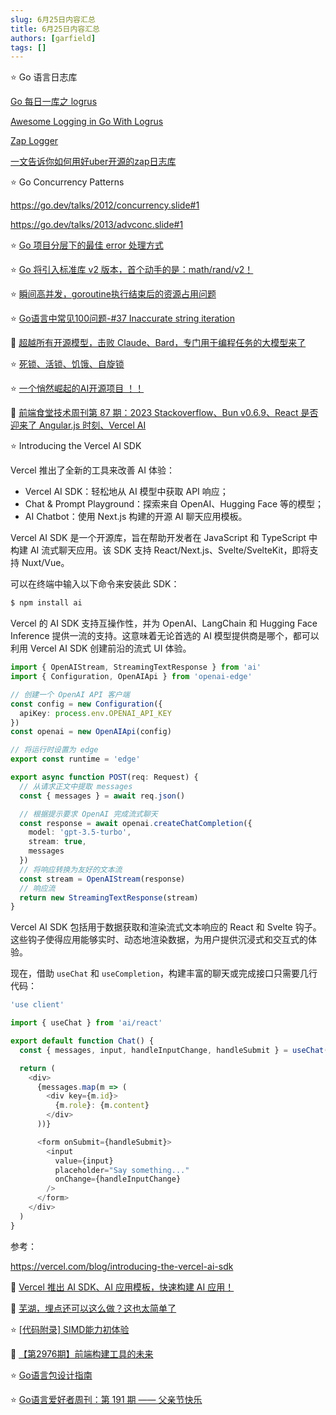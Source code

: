 ```yaml
---
slug: 6月25日内容汇总
title: 6月25日内容汇总
authors: [garfield]
tags: []
---
```


⭐️ Go 语言日志库

[Go 每日一库之 logrus](https://zhuanlan.zhihu.com/p/105759117)

[Awesome Logging in Go With Logrus](https://betterprogramming.pub/awesome-logging-in-go-with-logrus-70606a49f285)

[Zap Logger](https://www.topgoer.com/%E9%A1%B9%E7%9B%AE/log/ZapLogger.html)

[一文告诉你如何用好uber开源的zap日志库](https://tonybai.com/2021/07/14/uber-zap-advanced-usage/)

⭐️ Go Concurrency Patterns

https://go.dev/talks/2012/concurrency.slide#1

https://go.dev/talks/2013/advconc.slide#1

⭐️ [Go 项目分层下的最佳 error 处理方式](https://mp.weixin.qq.com/s/SnaurQfXDVidrl_ihBQtDA)

⭐️ [Go 将引入标准库 v2 版本，首个动手的是：math/rand/v2！](https://mp.weixin.qq.com/s/b_TYBRIZ3-EORFYq1xRjyQ)

⭐️ [瞬间高并发，goroutine执行结束后的资源占用问题](https://mp.weixin.qq.com/s/iBo-j4990paKb3Pb7Xk-2w)

⭐️ [Go语言中常见100问题-#37 Inaccurate string iteration](https://mp.weixin.qq.com/s/m0WyJyd2JwQfX1SP2H-jrA)

📒 [超越所有开源模型，击败 Claude、Bard，专门用于编程任务的大模型来了](https://mp.weixin.qq.com/s/WGv0geWzSdO7p0LWOvVZnw)

⭐️ [死锁、活锁、饥饿、自旋锁](https://mp.weixin.qq.com/s/G2flIpgksqLVJUMTYj2l8Q)

⭐️ [一个悄然崛起的AI开源项目 ！！](https://mp.weixin.qq.com/s/y1PUDUaQjHqKQxI5K8vGmA)

📒 [前端食堂技术周刊第 87 期：2023 Stackoverflow、Bun v0.6.9、React 是否迎来了 Angular.js 时刻、Vercel AI](https://juejin.cn/post/7246224746005463096)

⭐️ Introducing the Vercel AI SDK

Vercel 推出了全新的工具来改善 AI 体验：

- Vercel AI SDK：轻松地从 AI 模型中获取 API 响应；
- Chat & Prompt Playground：探索来自 OpenAI、Hugging Face 等的模型；
- AI Chatbot：使用 Next.js 构建的开源 AI 聊天应用模板。

Vercel AI SDK 是一个开源库，旨在帮助开发者在 JavaScript 和 TypeScript 中构建 AI 流式聊天应用。该 SDK 支持 React/Next.js、Svelte/SvelteKit，即将支持 Nuxt/Vue。

可以在终端中输入以下命令来安装此 SDK：

```bash
$ npm install ai
```

Vercel 的 AI SDK 支持互操作性，并为 OpenAI、LangChain 和 Hugging Face Inference 提供一流的支持。这意味着无论首选的 AI 模型提供商是哪个，都可以利用 Vercel AI SDK 创建前沿的流式 UI 体验。

```ts
import { OpenAIStream, StreamingTextResponse } from 'ai'
import { Configuration, OpenAIApi } from 'openai-edge'

// 创建一个 OpenAI API 客户端
const config = new Configuration({
  apiKey: process.env.OPENAI_API_KEY
})
const openai = new OpenAIApi(config)

// 将运行时设置为 edge
export const runtime = 'edge'

export async function POST(req: Request) {
  // 从请求正文中提取 messages
  const { messages } = await req.json()

  // 根据提示要求 OpenAI 完成流式聊天
  const response = await openai.createChatCompletion({
    model: 'gpt-3.5-turbo',
    stream: true,
    messages
  })
  // 将响应转换为友好的文本流
  const stream = OpenAIStream(response)
  // 响应流
  return new StreamingTextResponse(stream)
}
```

Vercel AI SDK 包括用于数据获取和渲染流式文本响应的 React 和 Svelte 钩子。这些钩子使得应用能够实时、动态地渲染数据，为用户提供沉浸式和交互式的体验。

现在，借助 `useChat` 和 `useCompletion`，构建丰富的聊天或完成接口只需要几行代码：

```ts
'use client'

import { useChat } from 'ai/react'

export default function Chat() {
  const { messages, input, handleInputChange, handleSubmit } = useChat()

  return (
    <div>
      {messages.map(m => (
        <div key={m.id}>
          {m.role}: {m.content}
        </div>
      ))}

      <form onSubmit={handleSubmit}>
        <input
          value={input}
          placeholder="Say something..."
          onChange={handleInputChange}
        />
      </form>
    </div>
  )
}
```

参考：

https://vercel.com/blog/introducing-the-vercel-ai-sdk

📒 [Vercel 推出 AI SDK、AI 应用模板，快速构建 AI 应用！](https://mp.weixin.qq.com/s/syV0qUsfEPWzcGlxPhN4OQ)

📒 [芜湖，埋点还可以这么做？这也太简单了](https://mp.weixin.qq.com/s/UcnPwawFAd85wdKwO4XSVA)

⭐️ [\[代码附录\] SIMD能力初体验](https://mp.weixin.qq.com/s/q-keuybJ2d-QMXWoPpSbPA)

📒 [【第2976期】前端构建工具的未来](https://mp.weixin.qq.com/s/Mcr_kYVIEmpdm_NzpC4ZcA)

⭐️ [Go语言包设计指南](https://mp.weixin.qq.com/s/_xA6bhKTm543i3QV8EZMSg)

⭐️ [Go语言爱好者周刊：第 191 期 —— 父亲节快乐](https://mp.weixin.qq.com/s/NCe4KP1JiA8whcg2w_Vgxw)
